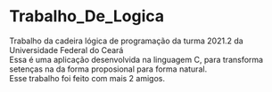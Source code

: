 # Trabalho_De_Logica
Trabalho da cadeira lógica de programação da turma 2021.2 da Universidade Federal do Ceará <br>
Essa é uma aplicação desenvolvida na linguagem C, para transforma setenças na da forma proposional para forma natural. <br>
Esse trabalho foi feito com mais 2 amigos.
